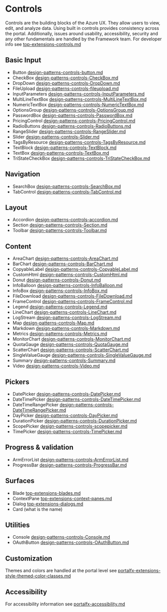 ﻿# Controls
Controls are the building blocks of the Azure UX. They allow users to view, edit, and analyze data. Using built in controls provides consistency across the portal.  Additionally, issues around usability, accessibility, security and any other fundamentals are handled by the Framework team.  For developer info see [top-extensions-controls.md](top-extensions-controls.md) 


<a name="basic-input"></a>
## Basic Input

* Button [design-patterns-controls-button.md](design-patterns-controls-button.md)
* CheckBox [design-patterns-controls-CheckBox.md](design-patterns-controls-CheckBox.md)
* DropDown [design-patterns-controls-DropDown.md](design-patterns-controls-DropDown.md)
* FileUpload [design-patterns-controls-fileupload.md](design-patterns-controls-fileupload.md)
* InputParameters [design-patterns-controls-InputParameters.md](design-patterns-controls-InputParameters.md)
* MultiLineTextBox [design-patterns-controls-MultiLineTextBox.md](design-patterns-controls-MultiLineTextBox.md)
* NumericTextBox [design-patterns-controls-NumericTextBox.md](design-patterns-controls-NumericTextBox.md)
* OptionsGroup [design-patterns-controls-OptionsGroup.md](design-patterns-controls-OptionsGroup.md)
* PasswordBox [design-patterns-controls-PasswordBox.md](design-patterns-controls-PasswordBox.md)
* PricingControl [design-patterns-controls-PricingControl.md](design-patterns-controls-PricingControl.md)
* RadioButtons [design-patterns-controls-RadioButtons.md](design-patterns-controls-RadioButtons.md)
* RangeSlider [design-patterns-controls-RangeSlider.md](design-patterns-controls-RangeSlider.md)
* Slider [design-patterns-controls-Slider.md](design-patterns-controls-Slider.md)
* TagsByResource [design-patterns-controls-TagsByResource.md](design-patterns-controls-TagsByResource.md)
* TextBlock [design-patterns-controls-TextBlock.md](design-patterns-controls-TextBlock.md)
* TextBox [design-patterns-controls-TextBox.md](design-patterns-controls-TextBox.md)
* TriStateCheckBox [design-patterns-controls-TriStateCheckBox.md](design-patterns-controls-TriStateCheckBox.md)

<a name="navigation"></a>
## Navigation
* SearchBox [design-patterns-controls-SearchBox.md](design-patterns-controls-SearchBox.md)
* TabControl [design-patterns-controls-TabControl.md](design-patterns-controls-TabControl.md)

<a name="layout"></a>
## Layout
* Accordion [design-patterns-controls-accordion.md](design-patterns-controls-accordion.md)
* Section [design-patterns-controls-Section.md](design-patterns-controls-Section.md)
* Toolbar [design-patterns-controls-Toolbar.md](design-patterns-controls-Toolbar.md)

<a name="content"></a>
## Content
* AreaChart [design-patterns-controls-AreaChart.md](design-patterns-controls-AreaChart.md)
* BarChart [design-patterns-controls-BarChart.md](design-patterns-controls-BarChart.md)
* CopyableLabel [design-patterns-controls-CopyableLabel.md](design-patterns-controls-CopyableLabel.md)
* CustomHtml [design-patterns-controls-CustomHtml.md](design-patterns-controls-CustomHtml.md)
* Donut [design-patterns-controls-Donut.md](design-patterns-controls-Donut.md)
* InfoBalloon [design-patterns-controls-InfoBalloon.md](design-patterns-controls-InfoBalloon.md)
* InfoBox [design-patterns-controls-InfoBox.md](design-patterns-controls-InfoBox.md)
* FileDownload [design-patterns-controls-FileDownload.md](design-patterns-controls-FileDownload.md)
* FrameControl [design-patterns-controls-FrameControl.md](design-patterns-controls-FrameControl.md)
* Legend [design-patterns-controls-Legend.md](design-patterns-controls-Legend.md)
* LineChart [design-patterns-controls-LineChart.md](design-patterns-controls-LineChart.md)
* LogStream [design-patterns-controls-LogStream.md](design-patterns-controls-LogStream.md)
* Map [design-patterns-controls-Map.md](design-patterns-controls-Map.md)
* Markdown [design-patterns-controls-Markdown.md](design-patterns-controls-Markdown.md)
* Metrics [design-patterns-controls-Metrics.md](design-patterns-controls-Metrics.md)
* MonitorChart [design-patterns-controls-MonitorChart.md](design-patterns-controls-MonitorChart.md)
* QuotaGauge [design-patterns-controls-QuotaGauge.md](design-patterns-controls-QuotaGauge.md)
* ScatterChart [design-patterns-controls-ScatterChart.md](design-patterns-controls-ScatterChart.md)
* SingleValueGauge [design-patterns-controls-SingleValueGauge.md](design-patterns-controls-SingleValueGauge.md)
* Summary [design-patterns-controls-Summary.md](design-patterns-controls-Summary.md)
* Video [design-patterns-controls-Video.md](design-patterns-controls-Video.md)

<a name="pickers"></a>
## Pickers
* DatePicker [design-patterns-controls-DatePicker.md](design-patterns-controls-DatePicker.md)
* DateTimePicker [design-patterns-controls-DateTimePicker.md](design-patterns-controls-DateTimePicker.md)
* DateTimeRangePicker [design-patterns-controls-DateTimeRangePicker.md](design-patterns-controls-DateTimeRangePicker.md)
* DayPicker [design-patterns-controls-DayPicker.md](design-patterns-controls-DayPicker.md)
* DurationPicker [design-patterns-controls-DurationPicker.md](design-patterns-controls-DurationPicker.md)
* ScopePicker [design-patterns-controls-scopepicker.md](design-patterns-controls-scopepicker.md)
* TimePicker [design-patterns-controls-TimePicker.md](design-patterns-controls-TimePicker.md)

<a name="progress-validation"></a>
## Progress &amp; validation
* ArmErrorList [design-patterns-controls-ArmErrorList.md](design-patterns-controls-ArmErrorList.md)
* ProgressBar [design-patterns-controls-ProgressBar.md](design-patterns-controls-ProgressBar.md)

<a name="surfaces"></a>
## Surfaces
* Blade [top-extensions-blades.md](top-extensions-blades.md)
* ContextPane [top-extensions-context-panes.md](top-extensions-context-panes.md)
* Dialog [top-extensions-dialogs.md](top-extensions-dialogs.md)
* Card (what is the name) []()

<a name="utilities"></a>
## Utilities
* Console [design-patterns-controls-Console.md](design-patterns-controls-Console.md)
* OAuthButton [design-patterns-controls-OAuthButton.md](design-patterns-controls-OAuthButton.md)

<a name="customization"></a>
## Customization
Themes and colors are handled at the portal level see [portalfx-extensions-style-themed-color-classes.md](portalfx-extensions-style-themed-color-classes.md)

<a name="accessibility"></a>
## Accessibility
For accessibility information see [portalfx-accessibility.md](portalfx-accessibility.md)

